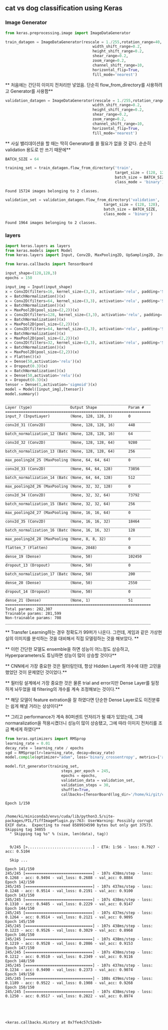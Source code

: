 
## cat vs dog classification using Keras


### Image Generator

```python
from keras.preprocessing.image import ImageDataGenerator
```


```python
train_datagen = ImageDataGenerator(rescale = 1./255,rotation_range=40,
                                       width_shift_range=0.2,
                                       height_shift_range=0.2,
                                       shear_range=0.2,
                                       zoom_range=0.2,
                                       channel_shift_range=10,
                                       horizontal_flip=True,
                                       fill_mode='nearest')
```
** 처음에는 간단히 이미지 전처리만 넣었음.
단순히 flow_from_directory를 사용하려고 Generator를 사용함**

```python
validation_datagen = ImageDataGenerator(rescale = 1./255,rotation_range=40,
                                       width_shift_range=0.2,
                                       height_shift_range=0.2,
                                       shear_range=0.2,
                                       zoom_range=0.2,
                                       channel_shift_range=10,
                                       horizontal_flip=True,
                                       fill_mode='nearest')
```
** 사실 밸리데이션을 할 때는 딱히 Generator를 쓸 필요가 없을 것 같다. 순순히 validation 용도로 만 쓰기 때문에**

```python
BATCH_SIZE = 64
```


```python
training_set = train_datagen.flow_from_directory('train',
                                                 target_size = (128, 128),
                                                 batch_size = BATCH_SIZE,
                                                 class_mode = 'binary')
```

    Found 15724 images belonging to 2 classes.



```python
validation_set = validation_datagen.flow_from_directory('validation',
                                            target_size = (128, 128),
                                            batch_size = BATCH_SIZE,
                                            class_mode = 'binary')
```

    Found 1964 images belonging to 2 classes.


### layers


```python
import keras.layers as layers
from keras.models import Model
from keras.layers import Input, Conv2D, MaxPooling2D, UpSampling2D, ZeroPadding2D,MaxPool2D,Flatten,Dense,Dropout,BatchNormalization
```


```python
from keras.callbacks import TensorBoard
```


```python
input_shape=(128,128,3)
epochs = 150
```


```python
input_img = Input(input_shape)
x = Conv2D(filters=16, kernel_size=(3,3), activation='relu', padding='Same')(input_img)
x = BatchNormalization()(x)
x = Conv2D(filters=64, kernel_size=(3,3), activation='relu', padding='Same')(x)
x = BatchNormalization()(x)
x = MaxPool2D(pool_size=(2,2))(x)
x = Conv2D(filters=128, kernel_size=(3,3), activation='relu', padding='Same')(x)
x = BatchNormalization()(x)
x = MaxPool2D(pool_size=(2,2))(x)
x = Conv2D(filters=64, kernel_size=(3,3), activation='relu', padding='Same')(x)
x = BatchNormalization()(x)
x = MaxPool2D(pool_size=(2,2))(x)
x = Conv2D(filters=32, kernel_size=(3,3), activation='relu', padding='Same')(x)
x = BatchNormalization()(x)
x = MaxPool2D(pool_size=(2,2))(x)
x = Flatten()(x)
x = Dense(50,activation='relu')(x)
x = Dropout(0.3)(x)
x = BatchNormalization()(x)
x = Dense(50,activation='relu')(x)
x = Dropout(0.3)(x)
tensor = Dense(1,activation='sigmoid')(x)
model = Model([input_img],[tensor])
model.summary()
```

    _________________________________________________________________
    Layer (type)                 Output Shape              Param #   
    =================================================================
    input_7 (InputLayer)         (None, 128, 128, 3)       0         
    _________________________________________________________________
    conv2d_31 (Conv2D)           (None, 128, 128, 16)      448       
    _________________________________________________________________
    batch_normalization_12 (Batc (None, 128, 128, 16)      64        
    _________________________________________________________________
    conv2d_32 (Conv2D)           (None, 128, 128, 64)      9280      
    _________________________________________________________________
    batch_normalization_13 (Batc (None, 128, 128, 64)      256       
    _________________________________________________________________
    max_pooling2d_25 (MaxPooling (None, 64, 64, 64)        0         
    _________________________________________________________________
    conv2d_33 (Conv2D)           (None, 64, 64, 128)       73856     
    _________________________________________________________________
    batch_normalization_14 (Batc (None, 64, 64, 128)       512       
    _________________________________________________________________
    max_pooling2d_26 (MaxPooling (None, 32, 32, 128)       0         
    _________________________________________________________________
    conv2d_34 (Conv2D)           (None, 32, 32, 64)        73792     
    _________________________________________________________________
    batch_normalization_15 (Batc (None, 32, 32, 64)        256       
    _________________________________________________________________
    max_pooling2d_27 (MaxPooling (None, 16, 16, 64)        0         
    _________________________________________________________________
    conv2d_35 (Conv2D)           (None, 16, 16, 32)        18464     
    _________________________________________________________________
    batch_normalization_16 (Batc (None, 16, 16, 32)        128       
    _________________________________________________________________
    max_pooling2d_28 (MaxPooling (None, 8, 8, 32)          0         
    _________________________________________________________________
    flatten_7 (Flatten)          (None, 2048)              0         
    _________________________________________________________________
    dense_19 (Dense)             (None, 50)                102450    
    _________________________________________________________________
    dropout_13 (Dropout)         (None, 50)                0         
    _________________________________________________________________
    batch_normalization_17 (Batc (None, 50)                200       
    _________________________________________________________________
    dense_20 (Dense)             (None, 50)                2550      
    _________________________________________________________________
    dropout_14 (Dropout)         (None, 50)                0         
    _________________________________________________________________
    dense_21 (Dense)             (None, 1)                 51        
    =================================================================
    Total params: 282,307
    Trainable params: 281,599
    Non-trainable params: 708
    _________________________________________________________________

** Transfer Learning하는 경우 정확도가 99퍼가 나온다. 그런데, 게임과 같은 가상현실의 이미지를 분석하는 것을 대비해서 직접 모델링하는 것을 해보았다. **

** 이런 간단한 모델도 ensemble을 하면 성능이 어느정도 상승하고, Hyperparameters도 튜닝하면 성능이 많이 상승할 것이다**

** CNN에서 가장 중요한 것은 필터링인데, 항상 Hidden Layer의 개수에 대한 고민을 했었던 것이 문제였던 것이었다.**

** 필터링 설계에서 가장 중요한 것은 물론 trial and error지만 Dense Layer를 일정하게 놔두었을 떄 filtering의 개수를 계속 조정해보는 것이다.**

** 해당 모델이 feature extration을 잘 하였다면 단순한 Dense Layer로도 이진분류는 쉽게 해낼 거라는 상상이다**

** 그리고 performance가 계속 80퍼센트 언저리가 될 떄가 있었는데, 그때 normaralization을 적용시켰더니 성능이 많이 상승됐고, 그에 따라 이미지 전처리를 조금 빡세게 하였다**

```python
from keras.optimizers import RMSprop
learning_rate = 0.01
decay_rate = learning_rate / epochs
sgd = RMSprop(lr=learning_rate, decay=decay_rate)
model.compile(optimizer="adam", loss='binary_crossentropy', metrics=['accuracy'])
```


```python
model.fit_generator(training_set,
                         steps_per_epoch = 245,
                         epochs = epochs,
                         validation_data = validation_set,
                         validation_steps = 30,
                         shuffle=True,
                         callbacks=[TensorBoard(log_dir='/home/ki/git/cat_dog_retrain/tb', histogram_freq=0, write_graph=False)])
```

    Epoch 1/150


    /home/ki/miniconda3/envs/cuda/lib/python3.5/site-packages/PIL/TiffImagePlugin.py:763: UserWarning: Possibly corrupt EXIF data.  Expecting to read 8589934590 bytes but only got 37573. Skipping tag 34855
      " Skipping tag %s" % (size, len(data), tag))


      9/245 [>.............................] - ETA: 1:56 - loss: 0.7927 - acc: 0.5104

      Skip ...

    Epoch 141/150
    245/245 [==============================] - 107s 438ms/step - loss: 0.1268 - acc: 0.9494 - val_loss: 0.2688 - val_acc: 0.8884
    Epoch 142/150
    245/245 [==============================] - 107s 437ms/step - loss: 0.1248 - acc: 0.9514 - val_loss: 0.2191 - val_acc: 0.9100
    Epoch 143/150
    245/245 [==============================] - 107s 438ms/step - loss: 0.1310 - acc: 0.9485 - val_loss: 0.2229 - val_acc: 0.9147
    Epoch 144/150
    245/245 [==============================] - 107s 437ms/step - loss: 0.1264 - acc: 0.9514 - val_loss: 0.2121 - val_acc: 0.9095
    Epoch 145/150
    245/245 [==============================] - 107s 438ms/step - loss: 0.1223 - acc: 0.9526 - val_loss: 0.3029 - val_acc: 0.8968
    Epoch 146/150
    245/245 [==============================] - 107s 438ms/step - loss: 0.1219 - acc: 0.9528 - val_loss: 0.2086 - val_acc: 0.9153
    Epoch 147/150
    245/245 [==============================] - 107s 438ms/step - loss: 0.1212 - acc: 0.9510 - val_loss: 0.2349 - val_acc: 0.9116
    Epoch 148/150
    245/245 [==============================] - 107s 437ms/step - loss: 0.1234 - acc: 0.9490 - val_loss: 0.2373 - val_acc: 0.9074
    Epoch 149/150
    245/245 [==============================] - 108s 439ms/step - loss: 0.1189 - acc: 0.9522 - val_loss: 0.1908 - val_acc: 0.9268
    Epoch 150/150
    245/245 [==============================] - 107s 438ms/step - loss: 0.1250 - acc: 0.9517 - val_loss: 0.2822 - val_acc: 0.8974





    <keras.callbacks.History at 0x7fe4c57c52e8>
